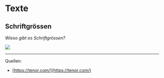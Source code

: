 # Texte

## Schriftgrössen

*Wieso gibt es Schriftgrössen?*

<img src="<%- config.base %>/static/images/small.gif" class="w-2/5" />

---

Quellen:
- [https://tenor.com/](https://tenor.com/)


